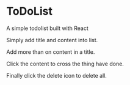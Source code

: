 # ToDoList
A simple todolist built with React

Simply add title and content into list.

Add more than on content in a title.

Click the content to cross the thing have done.

Finally click the delete icon to delete all.
